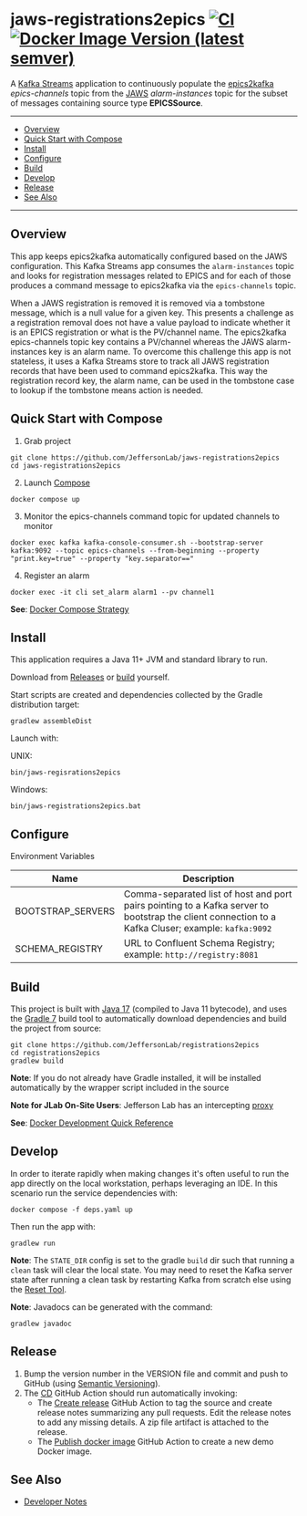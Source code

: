 # jaws-registrations2epics [![CI](https://github.com/JeffersonLab/jaws-registrations2epics/actions/workflows/ci.yaml/badge.svg)](https://github.com/JeffersonLab/jaws-registrations2epics/actions/workflows/ci.yaml) [![Docker Image Version (latest semver)](https://img.shields.io/docker/v/jeffersonlab/jaws-registrations2epics?sort=semver&label=DockerHub)   ](https://hub.docker.com/r/jeffersonlab/jaws-registrations2epics)
A [Kafka Streams](https://kafka.apache.org/documentation/streams/) application to continuously populate the [epics2kafka](https://github.com/JeffersonLab/epics2kafka) _epics-channels_ topic from the [JAWS](https://github.com/JeffersonLab/jaws) _alarm-instances_ topic for the subset of messages containing source type __EPICSSource__.  

---
 - [Overview](https://github.com/JeffersonLab/jaws-registrations2epics#overview)
 - [Quick Start with Compose](https://github.com/JeffersonLab/jaws-registrations2epics#quick-start-with-compose)
 - [Install](https://github.com/JeffersonLab/jaws-registrations2epics#install)
 - [Configure](https://github.com/JeffersonLab/jaws-registrations2epics#configure)
 - [Build](https://github.com/JeffersonLab/jaws-registrations2epics#build) 
 - [Develop](https://github.com/JeffersonLab/jaws-registration2epics#develop)
 - [Release](https://github.com/JeffersonLab/jaws-registrations2epics#release)  
 - [See Also](https://github.com/JeffersonLab/jaws-registrations2epics#see-also)
 ---

## Overview
This app keeps epics2kafka automatically configured based on the JAWS configuration.  This Kafka Streams app consumes the `alarm-instances` topic and looks for registration messages related to EPICS and for each of those produces a command message to epics2kafka via the `epics-channels` topic.   

When a JAWS registration is removed it is removed via a tombstone message, which is a null value for a given key.  This presents a challenge as a registration removal does not have a value payload to indicate whether it is an EPICS registration or what is the PV/channel name.  The epics2kafka epics-channels topic key contains a PV/channel whereas the JAWS alarm-instances key is an alarm name.   To overcome this challenge this app is not stateless, it uses a Kafka Streams store to track all JAWS registration records that have been used to command epics2kafka.  This way the registration record key, the alarm name, can be used in the tombstone case to lookup if the tombstone means action is needed.

## Quick Start with Compose 
1. Grab project
```
git clone https://github.com/JeffersonLab/jaws-registrations2epics
cd jaws-registrations2epics
```
2. Launch [Compose](https://github.com/docker/compose)
```
docker compose up
```
3. Monitor the epics-channels command topic for updated channels to monitor 
```
docker exec kafka kafka-console-consumer.sh --bootstrap-server kafka:9092 --topic epics-channels --from-beginning --property "print.key=true" --property "key.separator==" 
```
4. Register an alarm
```
docker exec -it cli set_alarm alarm1 --pv channel1 
```

**See**: [Docker Compose Strategy](https://gist.github.com/slominskir/a7da801e8259f5974c978f9c3091d52c)

## Install
This application requires a Java 11+ JVM and standard library to run.

Download from [Releases](https://github.com/JeffersonLab/jaws-registrations2epics/releases) or [build](https://github.com/JeffersonLab/jaws-registrations2epics#build) yourself.

Start scripts are created and dependencies collected by the Gradle distribution target:
```
gradlew assembleDist
```

Launch with:

UNIX:
```
bin/jaws-regisrations2epics
```
Windows:
```
bin/jaws-registrations2epics.bat
```

## Configure
Environment Variables

| Name | Description |
|---|---|
| BOOTSTRAP_SERVERS | Comma-separated list of host and port pairs pointing to a Kafka server to bootstrap the client connection to a Kafka Cluser; example: `kafka:9092` |
| SCHEMA_REGISTRY | URL to Confluent Schema Registry; example: `http://registry:8081` |

## Build
This project is built with [Java 17](https://adoptium.net/) (compiled to Java 11 bytecode), and uses the [Gradle 7](https://gradle.org/) build tool to automatically download dependencies and build the project from source:

```
git clone https://github.com/JeffersonLab/registrations2epics
cd registrations2epics
gradlew build
```
**Note**: If you do not already have Gradle installed, it will be installed automatically by the wrapper script included in the source

**Note for JLab On-Site Users**: Jefferson Lab has an intercepting [proxy](https://gist.github.com/slominskir/92c25a033db93a90184a5994e71d0b78)

**See**: [Docker Development Quick Reference](https://gist.github.com/slominskir/a7da801e8259f5974c978f9c3091d52c#development-quick-reference)

## Develop
In order to iterate rapidly when making changes it's often useful to run the app directly on the local workstation, perhaps leveraging an IDE. In this scenario run the service dependencies with:
```
docker compose -f deps.yaml up
```
Then run the app with:
```
gradlew run
```

**Note**: The `STATE_DIR` config is set to the gradle `build` dir such that running a `clean` task will clear the local state.  You may need to reset the Kafka server state after running a clean task by restarting Kafka from scratch else using the [Reset Tool](https://kafka.apache.org//documentation/streams/developer-guide/app-reset-tool).

**Note**: Javadocs can be generated with the command:
```
gradlew javadoc
```

## Release
1. Bump the version number in the VERSION file and commit and push to GitHub (using [Semantic Versioning](https://semver.org/)).
2. The [CD](https://github.com/JeffersonLab/jaws-registrations2epics/blob/main/.github/workflows/cd.yaml) GitHub Action should run automatically invoking:
    - The [Create release](https://github.com/JeffersonLab/java-workflows/blob/main/.github/workflows/gh-release.yaml) GitHub Action to tag the source and create release notes summarizing any pull requests.   Edit the release notes to add any missing details.  A zip file artifact is attached to the release.
    - The [Publish docker image](https://github.com/JeffersonLab/container-workflows/blob/main/.github/workflows/docker-publish.yaml) GitHub Action to create a new demo Docker image.


## See Also
   - [Developer Notes](https://github.com/JeffersonLab/jaws-registrations2epics/wiki/Developer-Notes)
